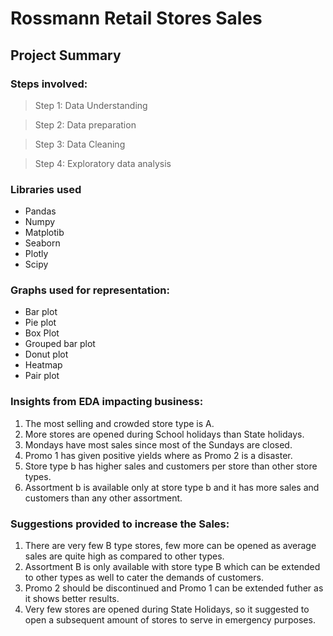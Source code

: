# Rossmann Retail Stores Sales

## Project Summary

### Steps involved:

> Step 1: Data Understanding

> Step 2: Data preparation

> Step 3: Data Cleaning

> Step 4: Exploratory data analysis

### Libraries used

- Pandas
- Numpy
- Matplotib
- Seaborn
- Plotly
- Scipy

### Graphs used for representation:

- Bar plot
- Pie plot
- Box Plot
- Grouped bar plot
- Donut plot
- Heatmap
- Pair plot

### Insights from EDA impacting business:

1. The most selling and crowded store type is A.
2. More stores are opened during School holidays than State holidays.
3. Mondays have most sales since most of the Sundays are closed.
4. Promo 1 has given positive yields where as Promo 2 is a disaster.
5. Store type b has higher sales and customers per store than other store types.
6. Assortment b is available only at store type b and it has more sales and customers than any other assortment.

### Suggestions provided to increase the Sales:

1. There are very few B type stores, few more can be opened as average sales are quite high as compared to other types.
2. Assortment B is only available with store type B which can be extended to other types as well to cater the demands of customers.
3. Promo 2 should be discontinued and Promo 1 can be extended futher as it shows better results.
4. Very few stores are opened during State Holidays, so it suggested to open a subsequent amount of stores to serve in emergency purposes.